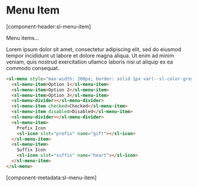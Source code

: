 # Menu Item

[component-header:sl-menu-item]

Menu items...

Lorem ipsum dolor sit amet, consectetur adipiscing elit, sed do eiusmod tempor incididunt ut labore et dolore magna aliqua. Ut enim ad minim veniam, quis nostrud exercitation ullamco laboris nisi ut aliquip ex ea commodo consequat.

```html preview
<sl-menu style="max-width: 200px; border: solid 1px var(--sl-color-gray-90); border-radius: var(--sl-border-radius-medium);">
  <sl-menu-item>Option 1</sl-menu-item>
  <sl-menu-item>Option 2</sl-menu-item>
  <sl-menu-item>Option 3</sl-menu-item>
  <sl-menu-divider></sl-menu-divider>
  <sl-menu-item checked>Checked</sl-menu-item>
  <sl-menu-item disabled>Disabled</sl-menu-item>
  <sl-menu-divider></sl-menu-divider>
  <sl-menu-item>
    Prefix Icon
    <sl-icon slot="prefix" name="gift"></sl-icon>
  </sl-menu-item>
  <sl-menu-item>
    Suffix Icon
    <sl-icon slot="suffix" name="heart"></sl-icon>
  </sl-menu-item>
</sl-menu>

```

[component-metadata:sl-menu-item]
